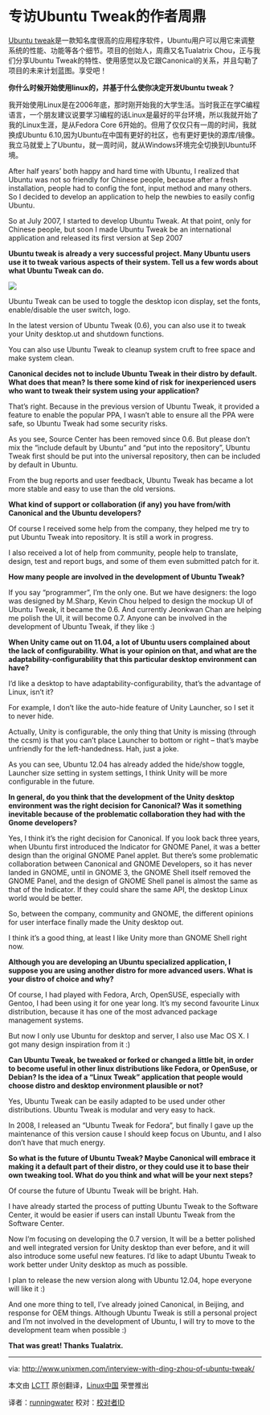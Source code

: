 专访Ubuntu Tweak的作者周鼎
================================================================================
[Ubuntu tweak][1]是一款知名度很高的应用程序软件，Ubuntu用户可以用它来调整系统的性能、功能等各个细节。项目的创始人，周鼎又名Tualatrix Chou，正与我们分享Ubuntu Tweak的特性、使用感觉以及它跟Canonical的关系，并且勾勒了项目的未来计划蓝图。享受吧！

**你什么时候开始使用linux的，并基于什么使你决定开发Ubuntu tweak？**

我开始使用Linux是在2006年底，那时刚开始我的大学生活。当时我正在学C编程语言，一个朋友建议说要学习编程的话Linux是最好的平台环境，所以我就开始了我的Linux生涯，是从Fedora Core 6开始的。但用了仅仅只有一周的时间，我就换成Ubuntu 6.10,因为Ubuntu在中国有更好的社区，也有更好更快的源库/镜像。我立马就爱上了Ubuntu，就一周时间，就从Windows环境完全切换到Ubuntu环境。

After half years’ both happy and hard time with Ubuntu, I realized that Ubuntu was not so friendly for Chinese people, because after a fresh installation, people had to config the font, input method and many others. So I decided to develop an application to help the newbies to easily config Ubuntu.

So at July 2007, I started to develop Ubuntu Tweak. At that point, only for Chinese people, but soon I made Ubuntu Tweak be an international application and released its first version at Sep 2007

**Ubuntu tweak is already a very successful project. Many Ubuntu users use it to tweak various aspects of their system. Tell us a few words about what Ubuntu Tweak can do.**

![](http://180016988.r.cdn77.net/wp-content/uploads/2012/03/tualatrix1.jpg)

Ubuntu Tweak can be used to toggle the desktop icon display, set the fonts, enable/disable the user switch, logo.

In the latest version of Ubuntu Tweak (0.6), you can also use it to tweak your Unity desktop.ut and shutdown functions.

You can also use Ubuntu Tweak to cleanup system cruft to free space and make system clean.

**Canonical decides not to include Ubuntu Tweak in their distro by default. What does that mean? Is there some kind of risk for inexperienced users who want to tweak their system using your application?**

That’s right. Because in the previous version of Ubuntu Tweak, it provided a feature to enable the popular PPA, I wasn’t able to ensure all the PPA were safe, so Ubuntu Tweak had some security risks.

As you see, Source Center has been removed since 0.6. But please don’t mix the “include default by Ubuntu” and “put into the repository”, Ubuntu Tweak first should be put into the universal repository, then can be included by default in Ubuntu.

From the bug reports and user feedback, Ubuntu Tweak has became a lot more stable and easy to use than the old versions.

**What kind of support or collaboration (if any) you have from/with Canonical and the Ubuntu developers?**

Of course I received some help from the company, they helped me try to put Ubuntu Tweak into repository. It is still a work in progress.

I also received a lot of help from community, people help to translate, design, test and report bugs, and some of them even submitted patch for it.

**How many people are involved in the development of Ubuntu Tweak?**

If you say “programmer”, I’m the only one. But we have designers: the logo was designed by M.Sharp, Kevin Chou helped to design the mockup UI of Ubuntu Tweak, it became the 0.6. And currently Jeonkwan Chan are helping me polish the UI, it will become 0.7. Anyone can be involved in the development of Ubuntu Tweak, if they like :)

**When Unity came out on 11.04, a lot of Ubuntu users complained about the lack of configurability. What is your opinion on that, and what are the adaptability-configurability that this particular desktop environment can have?**

I’d like a desktop to have adaptability-configurability, that’s the advantage of Linux, isn’t it?

For example, I don’t like the auto-hide feature of Unity Launcher, so I set it to never hide.

Actually, Unity is configurable, the only thing that Unity is missing (through the ccsm) is that you can’t place Launcher to bottom or right – that’s maybe unfriendly for the left-handedness. Hah, just a joke.

As you can see, Ubuntu 12.04 has already added the hide/show toggle, Launcher size setting in system settings, I think Unity will be more configurable in the future.

**In general, do you think that the development of the Unity desktop environment was the right decision for Canonical? Was it something inevitable because of the problematic collaboration they had with the Gnome developers?**

Yes, I think it’s the right decision for Canonical. If you look back three years, when Ubuntu first introduced the Indicator for GNOME Panel, it was a better design than the original GNOME Panel applet. But there’s some problematic collaboration between Canonical and GNOME Developers, so it has never landed in GNOME, until in GNOME 3, the GNOME Shell itself removed the GNOME Panel, and the design of GNOME Shell panel is almost the same as that of the Indicator. If they could share the same API, the desktop Linux world would be better.

So, between the company, community and GNOME, the different opinions for user interface finally made the Unity desktop out.

I think it’s a good thing, at least I like Unity more than GNOME Shell right now.

**Although you are developing an Ubuntu specialized application, I suppose you are using another distro for more advanced users. What is your distro of choice and why?**

Of course, I had played with Fedora, Arch, OpenSUSE, especially with Gentoo, I had been using it for one year long. It’s my second favourite Linux distribution, because it has one of the most advanced package management systems.

But now I only use Ubuntu for desktop and server, I also use Mac OS X. I got many design inspiration from it :)

**Can Ubuntu Tweak, be tweaked or forked or changed a little bit, in order to become useful in other linux distributions like Fedora, or OpenSuse, or Debian? Is the idea of a “Linux Tweak” application that people would choose distro and desktop environment plausible or not?**

Yes, Ubuntu Tweak can be easily adapted to be used under other distributions. Ubuntu Tweak is modular and very easy to hack.

In 2008, I released an “Ubuntu Tweak for Fedora”, but finally I gave up the maintenance of this version cause I should keep focus on Ubuntu, and I also don’t have that much energy.

**So what is the future of Ubuntu Tweak? Maybe Canonical will embrace it making it a default part of their distro, or they could use it to base their own tweaking tool. What do you think and what will be your next steps?**

Of course the future of Ubuntu Tweak will be bright. Hah.

I have already started the process of putting Ubuntu Tweak to the Software Center, it would be easier if users can install Ubuntu Tweak from the Software Center.

Now I’m focusing on developing the 0.7 version, It will be a better polished and well integrated version for Unity desktop than ever before, and it will also introduce some useful new features. I’d like to adapt Ubuntu Tweak to work better under Unity desktop as much as possible.

I plan to release the new version along with Ubuntu 12.04, hope everyone will like it :)

And one more thing to tell, I’ve already joined Canonical, in Beijing, and response for OEM things. Although Ubuntu Tweak is still a personal project and I’m not involved in the development of Ubuntu, I will try to move to the development team when possible :)

**That was great! Thanks Tualatrix.**

--------------------------------------------------------------------------------

via: http://www.unixmen.com/interview-with-ding-zhou-of-ubuntu-tweak/

本文由 [LCTT](https://github.com/LCTT/TranslateProject) 原创翻译，[Linux中国](http://linux.cn/) 荣誉推出

译者：[runningwater](https://github.com/runningwater) 校对：[校对者ID](https://github.com/校对者ID)

[1]:http://ubuntu-tweak.com/